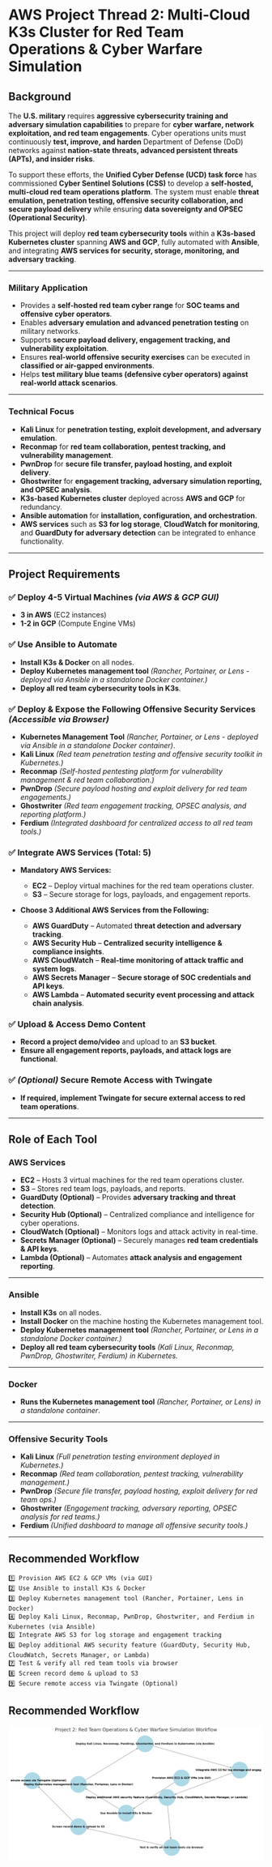# **AWS Project Thread 2: Multi-Cloud K3s Cluster for Red Team Operations & Cyber Warfare Simulation**  

## **Background**  
The **U.S. military** requires **aggressive cybersecurity training and adversary simulation capabilities** to prepare for **cyber warfare, network exploitation, and red team engagements**. Cyber operations units must continuously **test, improve, and harden** Department of Defense (DoD) networks against **nation-state threats, advanced persistent threats (APTs), and insider risks**.  

To support these efforts, the **Unified Cyber Defense (UCD) task force** has commissioned **Cyber Sentinel Solutions (CSS)** to develop a **self-hosted, multi-cloud red team operations platform**. The system must enable **threat emulation, penetration testing, offensive security collaboration, and secure payload delivery** while ensuring **data sovereignty and OPSEC (Operational Security)**.  

This project will deploy **red team cybersecurity tools** within a **K3s-based Kubernetes cluster** spanning **AWS and GCP**, fully automated with **Ansible**, and integrating **AWS services for security, storage, monitoring, and adversary tracking**.  

---

### **Military Application**  
- Provides a **self-hosted red team cyber range** for **SOC teams and offensive cyber operators**.  
- Enables **adversary emulation and advanced penetration testing** on military networks.  
- Supports **secure payload delivery, engagement tracking, and vulnerability exploitation**.  
- Ensures **real-world offensive security exercises** can be executed in **classified or air-gapped environments**.  
- Helps **test military blue teams (defensive cyber operators) against real-world attack scenarios**.  

---

### **Technical Focus**  
- **Kali Linux** for **penetration testing, exploit development, and adversary emulation**.  
- **Reconmap** for **red team collaboration, pentest tracking, and vulnerability management**.  
- **PwnDrop** for **secure file transfer, payload hosting, and exploit delivery**.  
- **Ghostwriter** for **engagement tracking, adversary simulation reporting, and OPSEC analysis**.  
- **K3s-based Kubernetes cluster** deployed across **AWS and GCP** for redundancy.  
- **Ansible automation** for **installation, configuration, and orchestration**.  
- **AWS services** such as **S3 for log storage**, **CloudWatch for monitoring**, and **GuardDuty for adversary detection** can be integrated to enhance functionality.  

---

## **Project Requirements**  

### ✅ **Deploy 4-5 Virtual Machines** *(via AWS & GCP GUI)*  
- **3 in AWS** (EC2 instances)  
- **1-2 in GCP** (Compute Engine VMs)  

### ✅ **Use Ansible to Automate**  
- **Install K3s & Docker** on all nodes.  
- **Deploy Kubernetes management tool** *(Rancher, Portainer, or Lens - deployed via Ansible in a standalone Docker container.)*  
- **Deploy all red team cybersecurity tools in K3s**.  

### ✅ **Deploy & Expose the Following Offensive Security Services** *(Accessible via Browser)*  
- **Kubernetes Management Tool** *(Rancher, Portainer, or Lens - deployed via Ansible in a standalone Docker container)*.  
- **Kali Linux** *(Red team penetration testing and offensive security toolkit in Kubernetes.)*  
- **Reconmap** *(Self-hosted pentesting platform for vulnerability management & red team collaboration.)*  
- **PwnDrop** *(Secure payload hosting and exploit delivery for red team engagements.)*  
- **Ghostwriter** *(Red team engagement tracking, OPSEC analysis, and reporting platform.)*  
- **Ferdium** *(Integrated dashboard for centralized access to all red team tools.)*  

### ✅ **Integrate AWS Services (Total: 5)**  
- **Mandatory AWS Services:**  
  - **EC2** – Deploy virtual machines for the red team operations cluster.  
  - **S3** – Secure storage for logs, payloads, and engagement reports.  

- **Choose 3 Additional AWS Services from the Following:**  
  - **AWS GuardDuty** – Automated **threat detection and adversary tracking**.  
  - **AWS Security Hub** – **Centralized security intelligence & compliance insights**.  
  - **AWS CloudWatch** – **Real-time monitoring of attack traffic and system logs**.  
  - **AWS Secrets Manager** – **Secure storage of SOC credentials and API keys**.  
  - **AWS Lambda** – **Automated security event processing and attack chain analysis**.  

### ✅ **Upload & Access Demo Content**  
- **Record a project demo/video** and upload to an **S3 bucket**.  
- **Ensure all engagement reports, payloads, and attack logs are functional**.  

### ✅ *(Optional)* Secure Remote Access with Twingate  
- **If required, implement Twingate for secure external access to red team operations**.  

---

## **Role of Each Tool**  

### **AWS Services**  
- **EC2** – Hosts 3 virtual machines for the red team operations cluster.  
- **S3** – Stores red team logs, payloads, and reports.  
- **GuardDuty (Optional)** – Provides **adversary tracking and threat detection**.  
- **Security Hub (Optional)** – Centralized compliance and intelligence for cyber operations.  
- **CloudWatch (Optional)** – Monitors logs and attack activity in real-time.  
- **Secrets Manager (Optional)** – Securely manages **red team credentials & API keys**.  
- **Lambda (Optional)** – Automates **attack analysis and engagement reporting**.  

---

### **Ansible**  
- **Install K3s** on all nodes.  
- **Install Docker** on the machine hosting the Kubernetes management tool.  
- **Deploy Kubernetes management tool** *(Rancher, Portainer, or Lens in a standalone Docker container.)*  
- **Deploy all red team cybersecurity tools** *(Kali Linux, Reconmap, PwnDrop, Ghostwriter, Ferdium) in Kubernetes.*  

---

### **Docker**  
- **Runs the Kubernetes management tool** *(Rancher, Portainer, or Lens) in a standalone container*.  

---

### **Offensive Security Tools**  
- **Kali Linux** *(Full penetration testing environment deployed in Kubernetes.)*  
- **Reconmap** *(Red team collaboration, pentest tracking, vulnerability management.)*  
- **PwnDrop** *(Secure file transfer, payload hosting, exploit delivery for red team ops.)*  
- **Ghostwriter** *(Engagement tracking, adversary reporting, OPSEC analysis for red teams.)*  
- **Ferdium** *(Unified dashboard to manage all offensive security tools.)*  

---

## **Recommended Workflow**  

```plaintext
1️⃣ Provision AWS EC2 & GCP VMs (via GUI)
2️⃣ Use Ansible to install K3s & Docker
3️⃣ Deploy Kubernetes management tool (Rancher, Portainer, Lens in Docker)
4️⃣ Deploy Kali Linux, Reconmap, PwnDrop, Ghostwriter, and Ferdium in Kubernetes (via Ansible)
5️⃣ Integrate AWS S3 for log storage and engagement tracking
6️⃣ Deploy additional AWS security feature (GuardDuty, Security Hub, CloudWatch, Secrets Manager, or Lambda)
7️⃣ Test & verify all red team tools via browser
8️⃣ Screen record demo & upload to S3
9️⃣ Secure remote access via Twingate (Optional)
```

## Recommended Workflow  
![Multi-Cloud K3s Deployment Workflow](images/project2.png)

